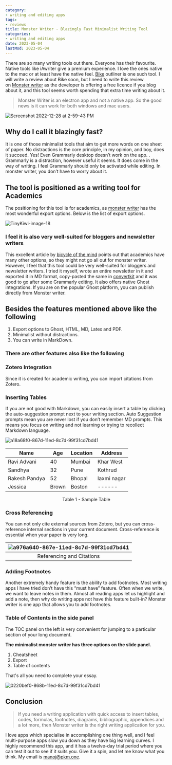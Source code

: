```yaml
---
category:
- writing and editing apps
tags:
- reviews
title: Monster Writer - Blazingly Fast Minimalist Writing Tool
categories:
- writing and editing apps
date: 2023-05-04
lastMod: 2023-05-04
---
```

There are so many writing tools out there. Everyone has their favourite. Native tools like iAwriter give a premium experience. I love the ones native to the mac or at least have the native feel. [Bike](https://hogbaysoftware.netlify.app/bike/) outliner is one such tool. I will write a review about Bike soon, but I need to write this review on [Monster writer](https://www.monsterwriter.app/) as the developer is offering a free licence if you blog about it, and this tool seems worth spending that extra time writing about it.

> Monster Writer is an electron app and not a native app. So the good news is it can work for both windows and mac users.

![Screenshot 2022-12-28 at 2-59-43 PM](https://mataroa.blog/images/a4198399.png)

## Why do I call it blazingly fast?

It is one of those minimalist tools that aim to get more words on one sheet of paper. No distractions is the core principle, in my opinion, and boy, does it succeed. Yes! Even Grammarly desktop doesn’t work on the app. . Grammarly is a distraction, however useful it seems. It does come in the way of writing. I feel Grammarly should only be activated while editing. In monster writer, you don’t have to worry about it.

## The tool is positioned as a writing tool for Academics 

The positioning for this tool is for academics, as [monster writer](https://www.monsterwriter.app/) has the most wonderful export options. Below is the list of export options.

![TinyKiwi-image-18](https://mataroa.blog/images/d6214e1b.png)

### I feel it is also very well-suited for bloggers and newsletter writers

This excellent article by [bicycle of the mind](https://bicycleforyourmind.com/monsterwriter_for_academic_work) points out that academics have many other options, so they might not go all out for monster writer. However, I feel that this tool could be very well-suited for bloggers and newsletter writers. I tried it myself, wrote an entire newsletter in it and exported it in MD format, copy-pasted the same in [convertkit](https://convertkit.com/) and it was good to go after some Grammarly editing. It also offers native Ghost integrations. If you are on the popular Ghost platform, you can publish directly from Monster writer.

## Besides the features mentioned above like the following

1. Export options to Ghost, HTML, MD, Latex and PDF.
2. Minimalist without distractions.
3. You can write in MarkDown.

### There are other features also like the following

### Zotero Integration

Since it is created for academic writing, you can import citations from Zotero.

### Inserting Tables

If you are not good with Markdown, you can easily insert a table by clicking the auto-suggestion prompt next to your writing section. Auto Suggestion prompts mean you are never lost if you don’t remember MD prompts. This means you focus on writing and not learning or trying to recollect Markdown language.

![a18a68f0-867d-11ed-8c7d-99f31cd7bd41](https://mataroa.blog/images/3a75d3e9.png)

| Name          | Age  | Location | Address           |
| ------------- | --------- | -------- | ----------------- |
| Ravi Advani   | 40        | Mumbai   | Khar West         |
| Sandhya  | 32        | Pune     | Kothrud           |
| Rakesh Pandya | 52        | Bhopal   | laxmi nagar  |
| Jessica       | Brown     | Boston   | ------            |
<p align = "center">Table 1 - Sample Table</p>

### Cross Referencing

You can not only cite external sources from Zotero, but you can cross-reference internal sections in your current document. Cross-reference is essential when your paper is very long.

| ![a976a640-867e-11ed-8c7d-99f31cd7bd41](https://mataroa.blog/images/16e58a61.png) |
|:--:|
| Referencing and Citations |

### Adding Footnotes

Another extremely handy feature is the ability to add footnotes. Most writing apps I have tried don’t have this “must have” feature. Often when we write, we want to leave notes in them. Almost all reading apps let us highlight and add a note, then why do writing apps not have this feature built-in? Monster writer is one app that allows you to add footnotes.

### Table of Contents in the side panel

The TOC panel on the left is very convenient for jumping to a particular section of your long document. 

**The minimalist monster writer has three options on the slide panel.**

1. Cheatsheet
2. Export
3. Table of contents

That's all you need to complete your essay. 

![0220bef0-868b-11ed-8c7d-99f31cd7bd41](https://mataroa.blog/images/4514298e.png)

## Conclusion

> If you need a writing application with quick access to insert tables, codes, formulas, footnotes, diagrams, bibliographic, appendices and a lot more, then Monster writer is the right writing application for you.

I love apps which specialise in accomplishing one thing well, and I feel multi-purpose apps slow you down as they have big learning curves. I highly recommend this app, and it has a twelve-day trial period where you can test it out to see if it suits you. Give it a spin, and let me know what you think. My email is manoj@pkm.one.
